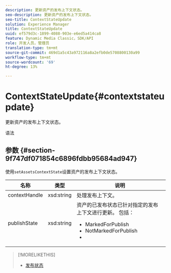 ```yaml
---
description: 更新资产的发布上下文状态。
seo-description: 更新资产的发布上下文状态。
seo-title: ContextStateUpdate
solution: Experience Manager
title: ContextStateUpdate
uuid: ef579d3c-1899-4088-903e-e6ed5a414ca8
feature: Dynamic Media Classic，SDK/API
role: 开发人员，管理员
translation-type: tm+mt
source-git-commit: 469d1a5c43a972116a8a2efb0de5708800130a99
workflow-type: tm+mt
source-wordcount: '69'
ht-degree: 13%

---
```



# ContextStateUpdate{#contextstateupdate}

更新资产的发布上下文状态。

语法

## 参数 {#section-9f747df071854c6896fdbb95684ad947}

使用`setAssetsContextState`设置资产的发布上下文状态。

<table id="table_FD172CEA4EFE44E08ADA22D090DC06CA">
 <thead>
  <tr>
   <th colname="col1" class="entry"> 名称 </th>
   <th colname="col2" class="entry"> 类型 </th>
   <th colname="col3" class="entry"> 说明 </th>
  </tr>
 </thead>
 <tbody>
  <tr>
   <td colname="col1"><span class="codeph"><span class="varname"> contextHandle</span></span></td>
   <td colname="col2"><span class="codeph"> xsd:string </span></td>
   <td colname="col3"> 处理发布上下文。 </td>
  </tr>
  <tr>
   <td colname="col1"><span class="codeph"><span class="varname"> publishState</span></span></td>
   <td colname="col2"><span class="codeph"> xsd:string</span></td>
   <td colname="col3">资产的已发布状态已针对指定的发布上下文进行更新。 包括： 
    <ul id="ul_CF6019C4CA3648B687C252F1A7C2EAAF">
     <li id="li_4367D7A058F045D98CDF58009E2AC7BC"><span class="codeph"> MarkedForPublish</span></li>
     <li id="li_EEFC6A76C1014C6D9D5E66F271B68606"><span class="codeph"> NotMarkedForPublish</span></li>
     <li id="li_5145CFA39F5249C48DBD0A37543AF055"><span class="codeph"></span></li>
    </ul></td>
  </tr>
 </tbody>
</table>

>[!MORELIKETHIS]
>
>* [发布状态](../../string-constants/c-string-constants/r-publish-state.md#reference-a9d80231514b4272b39d10c1a7aadca8)

